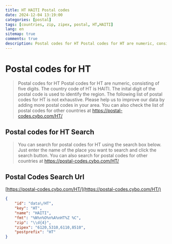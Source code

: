 ```yaml
---
title: HT HAITI Postal codes 
date: 2024-12-04 13:19:00
categories: [postal]
tags: [countries, zip, zipex, postal, HT,HAITI]
lang: en
sitemap: true
comments: true
description: Postal codes for HT Postal codes for HT are numeric, consisting of five digits. The country code of HT is HAITI. The inital digit of the postal code is used to identify the region. The following list of postal codes for HT is not exhaustive. Please help us to improve our data by adding more postal codes in your area. You can also check the list of postal codes for other countries at https://postal-codes.cybo.com/HT/
---
```


# Postal codes for HT
> Postal codes for HT Postal codes for HT are numeric, consisting of five digits. The country code of HT is HAITI. The inital digit of the postal code is used to identify the region. The following list of postal codes for HT is not exhaustive. Please help us to improve our data by adding more postal codes in your area. You can also check the list of postal codes for other countries at https://postal-codes.cybo.com/HT/

## Postal codes for HT Search 
> You can search for postal codes for HT using the search box below. Just enter the name of the place you want to search and click the search button. You can also search for postal codes for other countries at https://postal-codes.cybo.com/HT/

## Postal Codes Search Url

[https://postal-codes.cybo.com/HT/](https://postal-codes.cybo.com/HT/)
```json
{
    "id": "data\/HT",
    "key": "HT",
    "name": "HAITI",
    "fmt": "%N%n%O%n%A%nHT%Z %C",
    "zip": "\\d{4}",
    "zipex": "6120,5310,6110,8510",
    "postprefix": "HT"
}
```
